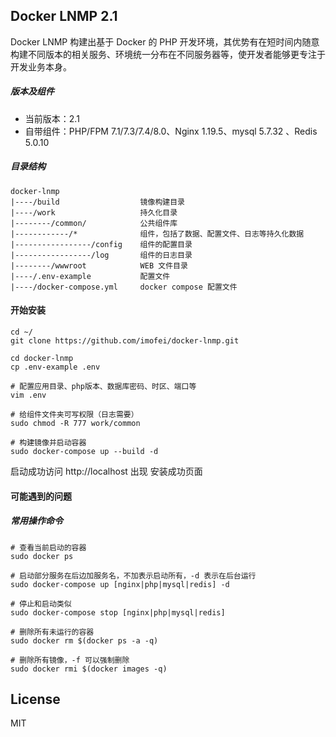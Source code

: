 ## Docker LNMP 2.1

Docker LNMP 构建出基于 Docker 的 PHP 开发环境，其优势有在短时间内随意构建不同版本的相关服务、环境统一分布在不同服务器等，使开发者能够更专注于开发业务本身。

##### 版本及组件

* 当前版本：2.1
* 自带组件：PHP/FPM 7.1/7.3/7.4/8.0、Nginx 1.19.5、mysql 5.7.32 、Redis 5.0.10
##### 目录结构

    docker-lnmp
    |----/build                  镜像构建目录
    |----/work                   持久化目录
    |--------/common/            公共组件库
    |------------/*              组件，包括了数据、配置文件、日志等持久化数据
    |-----------------/config    组件的配置目录
    |-----------------/log       组件的日志目录
    |--------/wwwroot            WEB 文件目录
    |----/.env-example           配置文件
    |----/docker-compose.yml     docker compose 配置文件

#### 开始安装


    cd ~/
    git clone https://github.com/imofei/docker-lnmp.git

    cd docker-lnmp
    cp .env-example .env

    # 配置应用目录、php版本、数据库密码、时区、端口等
    vim .env
    
    # 给组件文件夹可写权限（日志需要）
    sudo chmod -R 777 work/common

    # 构建镜像并启动容器
    sudo docker-compose up --build -d

启动成功访问 http://localhost 出现 安装成功页面

#### 可能遇到的问题

##### 常用操作命令

    # 查看当前启动的容器
    sudo docker ps
    
    # 启动部分服务在后边加服务名，不加表示启动所有，-d 表示在后台运行
    sudo docker-compose up [nginx|php|mysql|redis] -d
    
    # 停止和启动类似
    sudo docker-compose stop [nginx|php|mysql|redis]

    # 删除所有未运行的容器
    sudo docker rm $(docker ps -a -q)

    # 删除所有镜像，-f 可以强制删除
    sudo docker rmi $(docker images -q)

## License
MIT
